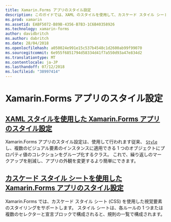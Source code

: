 ```yaml
---
title: Xamarin.Forms アプリのスタイル設定
description: このガイドでは、XAML のスタイルを使用して、カスケード スタイル シートを使用して、Xamarin.Forms アプリケーションのスタイルを設定する方法について説明します。
ms.prod: xamarin
ms.assetid: EABF5072-B89B-4356-B7B3-1C6B40358926
ms.technology: xamarin-forms
author: davidbritch
ms.author: dabritch
ms.date: 28/04/2018
ms.openlocfilehash: a050024e991e15c537b4548c1d2600ab99f99070
ms.sourcegitcommit: 6e955f6851794d58334d41f7a550d93a47e834d2
ms.translationtype: MT
ms.contentlocale: ja-JP
ms.lasthandoff: 07/12/2018
ms.locfileid: "38997414"
---
```

# <a name="styling-xamarinforms-apps"></a>Xamarin.Forms アプリのスタイル設定

## <a name="styling-xamarinforms-apps-using-xaml-stylesxamlindexmd"></a>[XAML スタイルを使用した Xamarin.Forms アプリのスタイル設定](xaml/index.md)

Xamarin.Forms アプリのスタイル設定は、使用して行われます従来、 [ `Style` ](xref:Xamarin.Forms.Style)し、複数のビジュアル要素のインスタンスに適用できる 1 つのオブジェクトにプロパティ値のコレクションをグループ化するクラス。 これで、繰り返しのマークアップを削減し、アプリの外観を変更するより簡単にできます。

## <a name="styling-xamarinforms-apps-using-cascading-style-sheetscssindexmd"></a>[カスケード スタイル シートを使用した Xamarin.Forms アプリのスタイル設定](css/index.md)

Xamarin.Forms では、カスケード スタイル シート (CSS) を使用した視覚要素のスタイリングをサポートします。 スタイル シートは、各ルールの 1 つまたは複数のセレクターと宣言ブロックで構成されると、規則の一覧で構成されます。
